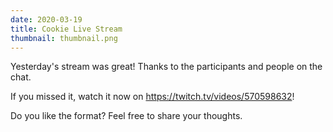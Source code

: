 ```yaml
---
date: 2020-03-19
title: Cookie Live Stream
thumbnail: thumbnail.png
---
```


Yesterday's stream was great! Thanks to the participants and people on the chat.

If you missed it, watch it now on https://twitch.tv/videos/570598632!

Do you like the format? Feel free to share your thoughts.
